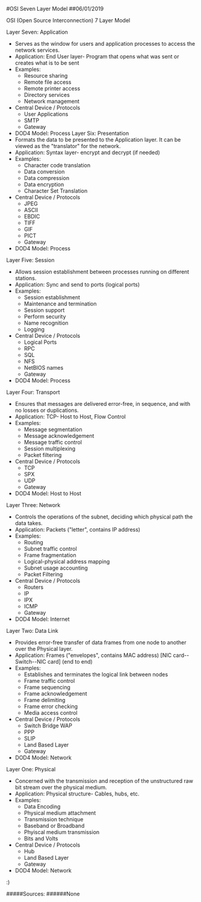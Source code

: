 #OSI Seven Layer Model
##06/01/2019

OSI (Open Source Interconnection) 7 Layer Model

Layer Seven: Application

* Serves as the window for users and application processes to access the network services.
* Application: End User layer- Program that opens what was sent or creates what is to be sent
* Examples:
    * Resource sharing
    * Remote file access
    * Remote printer access
    * Directory services
    * Network management
* Central Device / Protocols
    * User Applications
    * SMTP
    * Gateway
* DOD4 Model: Process
Layer Six: Presentation
* Formats the data to be presented to the Application layer. It can be viewed as the "translator" for the network.
* Application: Syntax layer- encrypt and decrypt (if needed)
* Examples:
    * Character code translation
    * Data conversion
    * Data compression
    * Data encryption
    * Character Set Translation
* Central Device / Protocols
    * JPEG
    * ASCII
    * EBDIC
    * TIFF
    * GIF
    * PICT
    * Gateway
* DOD4 Model: Process

Layer Five: Session

* Allows session establishment between processes running on different stations. 
* Application: Sync and send to ports (logical ports)
* Examples:
    * Session establishment
    * Maintenance and termination
    * Session support
    * Perform security
    * Name recognition
    * Logging
* Central Device / Protocols
    * Logical Ports
    * RPC
    * SQL
    * NFS
    * NetBIOS names
    * Gateway
* DOD4 Model: Process

Layer Four: Transport

* Ensures that messages are delivered error-free, in sequence, and with no losses or duplications.
* Application: TCP- Host to Host, Flow Control
* Examples:
    * Message segmentation
    * Message acknowledgement
    * Message traffic control
    * Session multiplexing
    * Packet filtering
* Central Device / Protocols
    * TCP
    * SPX
    * UDP
    * Gateway
* DOD4 Model: Host to Host

Layer Three: Network

* Controls the operations of the subnet, deciding which physical path the data takes.
* Application: Packets ("letter", contains IP address)
* Examples:
    * Routing
    * Subnet traffic control
    * Frame fragmentation
    * Logical-physical address mapping
    * Subnet usage accounting
    * Packet Filtering
* Central Device / Protocols
    * Routers
    * IP
    * IPX
    * ICMP
    * Gateway
* DOD4 Model: Internet

Layer Two: Data Link

* Provides error-free transfer of data frames from one node to another over the Physical layer.
* Application: Frames ("envelopes", contains MAC address) [NIC card--Switch--NIC card] (end to end)
* Examples:
    * Establishes and terminates the logical link between nodes
    * Frame traffic control
    * Frame sequencing
    * Frame acknowledgement
    * Frame delimiting
    * Frame error checking
    * Media access control
* Central Device / Protocols
    * Switch Bridge WAP
    * PPP
    * SLIP
    * Land Based Layer
    * Gateway
* DOD4 Model: Network

Layer One: Physical

* Concerned with the transmission and reception of the unstructured raw bit stream over the physical medium.
* Application: Physical structure- Cables, hubs, etc.
* Examples:
    * Data Encoding
    * Physical medium attachment
    * Transmission technique
    * Baseband or Broadband
    * Phyiscal medium transmission
    * Bits and Volts
* Central Device / Protocols
    * Hub
    * Land Based Layer
    * Gateway
* DOD4 Model: Network

:)

#####Sources:
######None
